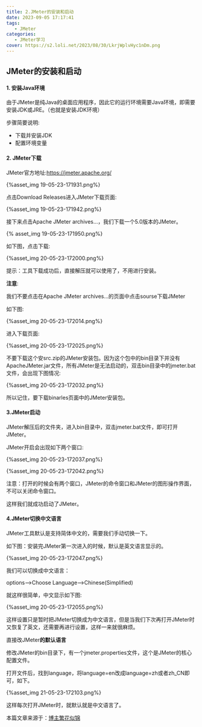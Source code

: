 ```yaml
---
title: 2.JMeter的安装和启动
date: 2023-09-05 17:17:41
tags:
   - JMeter
categories:
   - JMeter学习 
cover: https://s2.loli.net/2023/08/30/LkrjWplvHyc1nDm.png
---
```


## JMeter的安装和启动

#### 1. 安装Java环境

由于JMeter是纯Java的桌面应用程序，因此它的运行环境需要Java环境，即需要安装JDK或JRE。（也就是安装JDK环境）

步骤简要说明:

- 下载并安装JDK
- 配置环境变量

#### 2. JMeter下载

JMeter官方地址:https://jmeter.apache.org/

{%asset_img 19-05-23-171931.png%}

点击Download Releases进入JMeter下载页面:

{%asset_img 19-05-23-171942.png%}

接下来点击Apache JMeter archives...，我们下载一个5.0版本的JMeter。

{% asset_img 19-05-23-171950.png%}

如下图，点击下载:

{%asset_img 20-05-23-172000.png%}

提示：工具下载成功后，直接解压就可以使用了，不用进行安装。

**注意**:

我们不要点击在Apache JMeter archives...的页面中点击sourse下载JMeter

如下图:

{%asset_img 20-05-23-172014.png%}

进入下载页面:

{%asset_img 20-05-23-172025.png%}

不要下载这个安src.zip的JMeter安装包。因为这个包中的bin目录下并没有ApacheJMeter.jar文件，所有JMeter是无法启动的，双击bin目录中的jmeter.bat文件，会出现下图情况:

{%asset_img 20-05-23-172032.png%}

所以记住，要下载binarles页面中的JMeter安装包。

#### 3.JMeter启动

JMeter解压后的文件夹，进入bin目录中，双击jmeter.bat文件，即可打开JMeter。

JMeter开启会出现如下两个窗口:

{%asset_img 20-05-23-172037.png%}

{%asset_img 20-05-23-172042.png%}

注意：打开的时候会有两个窗口，JMeter的命令窗口和JMeter的图形操作界面，不可以关闭命令窗口。

这样我们就成功启动了JMeter。

#### 4.JMeter切换中文语言

JMeter工具默认是支持简体中文的，需要我们手动切换一下。

如下图：安装完JMeter第一次进入的时候，默认是英文语言显示的。

{%asset_img 20-05-23-172047.png%}

我们可以切换成中文语言：

options——>Choose Language——>Chinese(Simplified)

就这样很简单，中文显示如下图:

{%asset_img 20-05-23-172055.png%}

这样设置只是暂时把JMeter切换成为中文语言，但是当我们下次再打开JMeter时又恢复了英文，还需要再进行设置，这样一来就很麻烦。

直接改JMeter**的默认语言**

修改JMeter的bin目录下，有一个jmeter.properties文件，这个是JMeter的核心配置文件。

打开文件后，找到language，将language=en改成language=zh或者zh_CN即可，如下。

{%asset_img 21-05-23-172103.png%}

这样每次打开JMeter时，就默认就是中文语言了。

本篇文章来源于：[博主繁花似锦](https://www.cnblogs.com/liuyuelinfighting/p/14900019.html)

